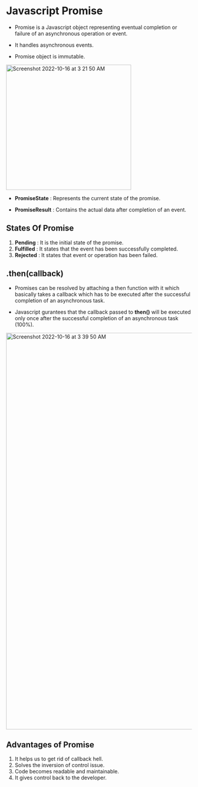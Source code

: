 # Javascript Promise

- Promise is a Javascript object representing eventual completion or failure of an asynchronous operation or event.

- It handles asynchronous events.

- Promise object is immutable.

<img width="339" alt="Screenshot 2022-10-16 at 3 21 50 AM" src="https://user-images.githubusercontent.com/63171580/196009499-96f79753-34e3-4c11-ad7c-bfc1da43f28e.png">

- **PromiseState** : Represents the current state of the promise.

- **PromiseResult** : Contains the actual data after completion of an event.

## States Of Promise

1. **Pending** : It is the initial state of the promise.
2. **Fulfilled** : It states that the event has been successfully completed.
3. **Rejected** : It states that event or operation has been failed.

## .then(callback)

- Promises can be resolved by attaching a then function with it which basically takes a callback which has to be executed after the successful completion of an asynchronous task.

- Javascript gurantees that the callback passed to **then()** will be executed only once after the successful completion of an asynchronous task (100%).
<img width="1074" alt="Screenshot 2022-10-16 at 3 39 50 AM" src="https://user-images.githubusercontent.com/63171580/196009509-71b6574f-1ede-4300-9f80-ddb2ac1730e7.png">

## Advantages of Promise

1. It helps us to get rid of callback hell.
2. Solves the inversion of control issue.
3. Code becomes readable and maintainable.
4. It gives control back to the developer.
